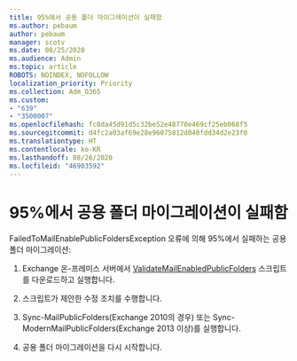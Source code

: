 ```yaml
---
title: 95%에서 공용 폴더 마이그레이션이 실패함
ms.author: pebaum
author: pebaum
manager: scotv
ms.date: 08/25/2020
ms.audience: Admin
ms.topic: article
ROBOTS: NOINDEX, NOFOLLOW
localization_priority: Priority
ms.collection: Adm_O365
ms.custom:
- "639"
- "3500007"
ms.openlocfilehash: fc8da45d91d5c32be52e48770e469cf25eb068f5
ms.sourcegitcommit: d4fc2a03af69e28e96075812d040fdd34d2e23f0
ms.translationtype: HT
ms.contentlocale: ko-KR
ms.lasthandoff: 08/26/2020
ms.locfileid: "46903592"
---
```

# <a name="public-folder-migration-fails-at-95"></a>95%에서 공용 폴더 마이그레이션이 실패함

FailedToMailEnablePublicFoldersException 오류에 의해 95%에서 실패하는 공용 폴더 마이그레이션:

1. Exchange 온-프레미스 서버에서 [ValidateMailEnabledPublicFolders](https://aka.ms/ValidateMEPF) 스크립트를 다운로드하고 실행합니다.

2. 스크립트가 제안한 수정 조치를 수행합니다.

3. Sync-MailPublicFolders(Exchange 2010의 경우) 또는 Sync-ModernMailPublicFolders(Exchange 2013 이상)를 실행합니다.

4. 공용 폴더 마이그레이션을 다시 시작합니다.
